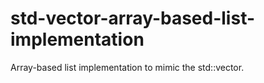 # std-vector-array-based-list-implementation
Array-based list implementation to mimic the std::vector.
